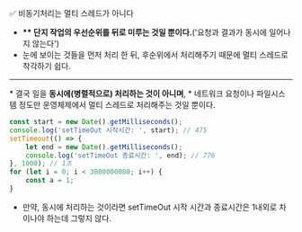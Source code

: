 ✅ 비동기처리는 멀티 스레드가 아니다
* <b>** 단지 작업의 우선순위를 뒤로 미루는 것일 뿐이다.</b>('요청과 결과가 동시에 일어나지 않는다')
* 눈에 보이는 것들을 먼저 처리 한 뒤, 후순위에서 처리해주기 때문에 멀티 스레드로 착각하기 쉽다.
<hr />
* 결국 일을 <b>동시에(병렬적으로) 처리하는 것이 아니며</b>,
* 네트워크 요청이나 파일시스템 정도만 운영체제에서 멀티 스레드로 처리해주는 것일 뿐이다.

```javascript
const start = new Date().getMilliseconds();
console.log('setTimeOut 시작시간: ', start); // 475
setTimeout(() => {
    let end = new Date().getMilliseconds();
    console.log('setTimeOut 종료시간: ', end); // 776
}, 1000); // 1초
for (let i = 0; i < 3000000000; i++) {
    const a = 1;
}
```
* 만약, 동시에 처리하는 것이라면 setTimeOut 시작 시간과 종료시간은 1내외로 차이나야 하는데 그렇지 않다.